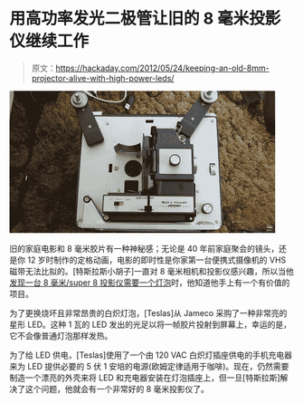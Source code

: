 # 用高功率发光二极管让旧的 8 毫米投影仪继续工作

> 原文：<https://hackaday.com/2012/05/24/keeping-an-old-8mm-projector-alive-with-high-power-leds/>

![](img/70cf686443d5fd972b3dd9e2c3e79559.png "projector")

旧的家庭电影和 8 毫米胶片有一种神秘感；无论是 40 年前家庭聚会的镜头，还是你 12 岁时制作的定格动画，电影的即时性是你家第一台便携式摄像机的 VHS 磁带无法比拟的。[特斯拉斯小胡子]一直对 8 毫米相机和投影仪感兴趣，所以当他[发现一台 8 毫米/super 8 投影仪需要一个灯泡](https://thingsihack.wordpress.com/2012/05/22/replacement-8mm-projector-bulb-from-super-bright-led-and-old-cellphone-charger/)时，他知道他手上有一个有价值的项目。

为了更换烧坏且非常昂贵的白炽灯泡，[Teslas]从 Jameco 采购了一种非常亮的星形 LED。这种 1 瓦的 LED 发出的光足以将一帧胶片投射到屏幕上，幸运的是，它不会像普通灯泡那样发热。

为了给 LED 供电，[Teslas]使用了一个由 120 VAC 白炽灯插座供电的手机充电器来为 LED 提供必要的 5 伏 1 安培的电源(欧姆定律适用于咖啡)。现在，仍然需要制造一个漂亮的外壳来将 LED 和充电器安装在灯泡插座上，但一旦[特斯拉斯]解决了这个问题，他就会有一个非常好的 8 毫米投影仪了。